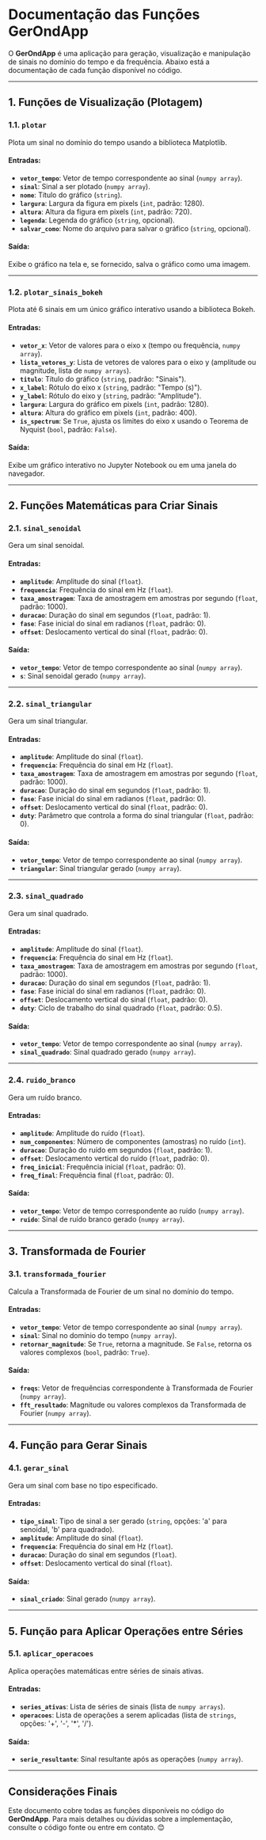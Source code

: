 # Documentação das Funções GerOndApp

O **GerOndApp** é uma aplicação para geração, visualização e manipulação de sinais no domínio do tempo e da frequência. Abaixo está a documentação de cada função disponível no código.

---

## 1. Funções de Visualização (Plotagem)

### 1.1. `plotar`
Plota um sinal no domínio do tempo usando a biblioteca Matplotlib.

#### Entradas:
- **`vetor_tempo`**: Vetor de tempo correspondente ao sinal (`numpy array`).
- **`sinal`**: Sinal a ser plotado (`numpy array`).
- **`nome`**: Título do gráfico (`string`).
- **`largura`**: Largura da figura em pixels (`int`, padrão: 1280).
- **`altura`**: Altura da figura em pixels (`int`, padrão: 720).
- **`legenda`**: Legenda do gráfico (`string`, opcional).
- **`salvar_como`**: Nome do arquivo para salvar o gráfico (`string`, opcional).

#### Saída:
Exibe o gráfico na tela e, se fornecido, salva o gráfico como uma imagem.

---

### 1.2. `plotar_sinais_bokeh`
Plota até 6 sinais em um único gráfico interativo usando a biblioteca Bokeh.

#### Entradas:
- **`vetor_x`**: Vetor de valores para o eixo x (tempo ou frequência, `numpy array`).
- **`lista_vetores_y`**: Lista de vetores de valores para o eixo y (amplitude ou magnitude, lista de `numpy arrays`).
- **`titulo`**: Título do gráfico (`string`, padrão: "Sinais").
- **`x_label`**: Rótulo do eixo x (`string`, padrão: "Tempo (s)").
- **`y_label`**: Rótulo do eixo y (`string`, padrão: "Amplitude").
- **`largura`**: Largura do gráfico em pixels (`int`, padrão: 1280).
- **`altura`**: Altura do gráfico em pixels (`int`, padrão: 400).
- **`is_spectrum`**: Se `True`, ajusta os limites do eixo x usando o Teorema de Nyquist (`bool`, padrão: `False`).

#### Saída:
Exibe um gráfico interativo no Jupyter Notebook ou em uma janela do navegador.

---

## 2. Funções Matemáticas para Criar Sinais

### 2.1. `sinal_senoidal`
Gera um sinal senoidal.

#### Entradas:
- **`amplitude`**: Amplitude do sinal (`float`).
- **`frequencia`**: Frequência do sinal em Hz (`float`).
- **`taxa_amostragem`**: Taxa de amostragem em amostras por segundo (`float`, padrão: 1000).
- **`duracao`**: Duração do sinal em segundos (`float`, padrão: 1).
- **`fase`**: Fase inicial do sinal em radianos (`float`, padrão: 0).
- **`offset`**: Deslocamento vertical do sinal (`float`, padrão: 0).

#### Saída:
- **`vetor_tempo`**: Vetor de tempo correspondente ao sinal (`numpy array`).
- **`s`**: Sinal senoidal gerado (`numpy array`).

---

### 2.2. `sinal_triangular`
Gera um sinal triangular.

#### Entradas:
- **`amplitude`**: Amplitude do sinal (`float`).
- **`frequencia`**: Frequência do sinal em Hz (`float`).
- **`taxa_amostragem`**: Taxa de amostragem em amostras por segundo (`float`, padrão: 1000).
- **`duracao`**: Duração do sinal em segundos (`float`, padrão: 1).
- **`fase`**: Fase inicial do sinal em radianos (`float`, padrão: 0).
- **`offset`**: Deslocamento vertical do sinal (`float`, padrão: 0).
- **`duty`**: Parâmetro que controla a forma do sinal triangular (`float`, padrão: 0).

#### Saída:
- **`vetor_tempo`**: Vetor de tempo correspondente ao sinal (`numpy array`).
- **`triangular`**: Sinal triangular gerado (`numpy array`).

---

### 2.3. `sinal_quadrado`
Gera um sinal quadrado.

#### Entradas:
- **`amplitude`**: Amplitude do sinal (`float`).
- **`frequencia`**: Frequência do sinal em Hz (`float`).
- **`taxa_amostragem`**: Taxa de amostragem em amostras por segundo (`float`, padrão: 1000).
- **`duracao`**: Duração do sinal em segundos (`float`, padrão: 1).
- **`fase`**: Fase inicial do sinal em radianos (`float`, padrão: 0).
- **`offset`**: Deslocamento vertical do sinal (`float`, padrão: 0).
- **`duty`**: Ciclo de trabalho do sinal quadrado (`float`, padrão: 0.5).

#### Saída:
- **`vetor_tempo`**: Vetor de tempo correspondente ao sinal (`numpy array`).
- **`sinal_quadrado`**: Sinal quadrado gerado (`numpy array`).

---

### 2.4. `ruido_branco`
Gera um ruído branco.

#### Entradas:
- **`amplitude`**: Amplitude do ruído (`float`).
- **`num_componentes`**: Número de componentes (amostras) no ruído (`int`).
- **`duracao`**: Duração do ruído em segundos (`float`, padrão: 1).
- **`offset`**: Deslocamento vertical do ruído (`float`, padrão: 0).
- **`freq_inicial`**: Frequência inicial (`float`, padrão: 0).
- **`freq_final`**: Frequência final (`float`, padrão: 0).

#### Saída:
- **`vetor_tempo`**: Vetor de tempo correspondente ao ruído (`numpy array`).
- **`ruido`**: Sinal de ruído branco gerado (`numpy array`).

---

## 3. Transformada de Fourier

### 3.1. `transformada_fourier`
Calcula a Transformada de Fourier de um sinal no domínio do tempo.

#### Entradas:
- **`vetor_tempo`**: Vetor de tempo correspondente ao sinal (`numpy array`).
- **`sinal`**: Sinal no domínio do tempo (`numpy array`).
- **`retornar_magnitude`**: Se `True`, retorna a magnitude. Se `False`, retorna os valores complexos (`bool`, padrão: `True`).

#### Saída:
- **`freqs`**: Vetor de frequências correspondente à Transformada de Fourier (`numpy array`).
- **`fft_resultado`**: Magnitude ou valores complexos da Transformada de Fourier (`numpy array`).

---

## 4. Função para Gerar Sinais

### 4.1. `gerar_sinal`
Gera um sinal com base no tipo especificado.

#### Entradas:
- **`tipo_sinal`**: Tipo de sinal a ser gerado (`string`, opções: 'a' para senoidal, 'b' para quadrado).
- **`amplitude`**: Amplitude do sinal (`float`).
- **`frequencia`**: Frequência do sinal em Hz (`float`).
- **`duracao`**: Duração do sinal em segundos (`float`).
- **`offset`**: Deslocamento vertical do sinal (`float`).

#### Saída:
- **`sinal_criado`**: Sinal gerado (`numpy array`).

---

## 5. Função para Aplicar Operações entre Séries

### 5.1. `aplicar_operacoes`
Aplica operações matemáticas entre séries de sinais ativas.

#### Entradas:
- **`series_ativas`**: Lista de séries de sinais (lista de `numpy arrays`).
- **`operacoes`**: Lista de operações a serem aplicadas (lista de `strings`, opções: '+', '-', '*', '/').

#### Saída:
- **`serie_resultante`**: Sinal resultante após as operações (`numpy array`).

---

## Considerações Finais
Este documento cobre todas as funções disponíveis no código do **GerOndApp**. Para mais detalhes ou dúvidas sobre a implementação, consulte o código fonte ou entre em contato. 😊
